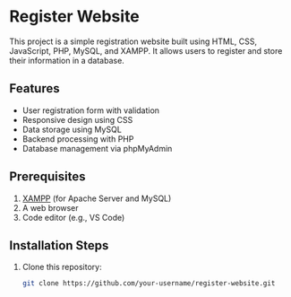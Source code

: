 # Register Website  

This project is a simple registration website built using HTML, CSS, JavaScript, PHP, MySQL, and XAMPP. It allows users to register and store their information in a database.  

## Features  
- User registration form with validation  
- Responsive design using CSS  
- Data storage using MySQL  
- Backend processing with PHP  
- Database management via phpMyAdmin  

## Prerequisites  
1. [XAMPP](https://www.apachefriends.org/index.html) (for Apache Server and MySQL)  
2. A web browser  
3. Code editor (e.g., VS Code)  

## Installation Steps  
1. Clone this repository:  
   ```bash  
   git clone https://github.com/your-username/register-website.git